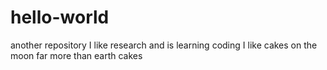 # hello-world
another repository
I like research and is learning coding
I like cakes on the moon far more than earth cakes
